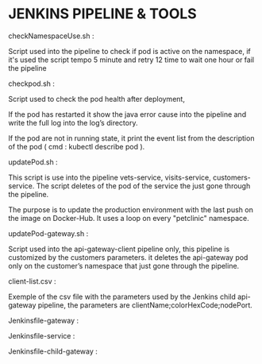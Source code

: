 # JENKINS PIPELINE & TOOLS


checkNamespaceUse.sh : 


Script used into the pipeline to check if pod is active on the namespace, if it's used the script tempo 5 minute and retry 12 time to wait one hour or fail the pipeline


checkpod.sh : 


Script used to check the pod health after deployment, 

If the pod has restarted it show the java error cause into the pipeline and write the full log into the log’s directory. 

If the pod are not in running state, it print the event list from the description of the pod ( cmd : kubectl describe pod ).


updatePod.sh :


This script is use into the pipeline vets-service, visits-service, customers-service. The script deletes of the pod of the service the just gone through the pipeline.

The purpose is to update the production environment with the last push on the image on Docker-Hub. It uses a loop on every "petclinic" namespace. 


updatePod-gateway.sh :


Script used into the api-gateway-client pipeline only, this pipeline is customized by the customers parameters. it deletes the api-gateway pod only on the customer’s namespace that just gone through the pipeline.


client-list.csv :

Exemple of the csv file with the parameters used by the Jenkins child api-gateway pipeline, the parameters are clientName;colorHexCode;nodePort. 



Jenkinsfile-gateway :



Jenkinsfile-service : 



Jenkinsfile-child-gateway :



